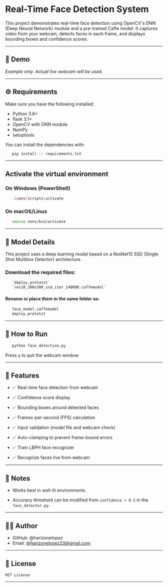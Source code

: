 # Real-Time Face Detection System

This project demonstrates real-time face detection using OpenCV's DNN (Deep Neural Network) module and a pre-trained Caffe model. It captures video from your webcam, detects faces in each frame, and displays bounding boxes and confidence scores.

---


## 📸 Demo

*Example only. Actual live webcam will be used.*

---


## ⚙️ Requirements

Make sure you have the following installed:

- Python 3.6+
- flask 3.1+
- OpenCV with DNN module
- NumPy
- setuptools

You can install the dependencies with:

 ```bash
    pip install -r requirements.txt
```

---


## Activate the virtual environment

### On Windows (PowerShell)
```bash
   .\venv\Scripts\activate 
```

### On macOS/Linux
```bash
   source venv/bin/activate
```

---

## 🧠 Model Details

This project uses a deep learning model based on a ResNet10 SSD (Single Shot Multibox Detector) architecture.


### Download the required files:
 ```bash
    `deploy.prototxt`
    `res10_300x300_ssd_iter_140000.caffemodel`
 ```

#### Rename or place them in the same folder as:
 ```bash
    face_model.caffemodel
    deploy.prototxt
 ```

---


## 🚀 How to Run

 ```bash
    python face_detection.py
 ```

Press `q` to quit the webcam window.

---


## 🎯 Features

- ✅ Real-time face detection from webcam

- ✅ Confidence score display

- ✅ Bounding boxes around detected faces

- ✅ Frames-per-second (FPS) calculation

- ✅ Input validation (model file and webcam check)

- ✅ Auto-clamping to prevent frame-bound errors

- ✅ Train LBPH face recognizer

- ✅ Recognize faces live from webcam

---


## 📌 Notes

- Works best in well-lit environments.

- Accuracy threshold can be modified from `confidence > 0.5` in the `face_detector.py`.

---


## 👨‍💻 Author

- GitHub: @harizonelopez
- Email: @harizonelopez23@gmail.com

---


## 📜 License

    MIT License

---
